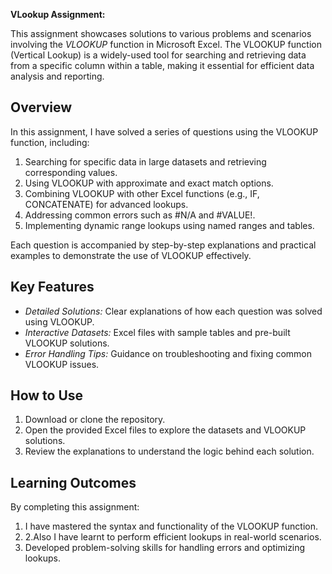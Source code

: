 **VLookup Assignment:**  

This assignment showcases solutions to various problems and scenarios involving the *VLOOKUP* function in Microsoft Excel. The VLOOKUP function (Vertical Lookup) is a widely-used tool for searching and retrieving data from a specific column within a table, making it essential for efficient data analysis and reporting.  

## Overview  

In this assignment, I have solved a series of questions using the VLOOKUP function, including:  

1. Searching for specific data in large datasets and retrieving corresponding values.  
2. Using VLOOKUP with approximate and exact match options.  
3. Combining VLOOKUP with other Excel functions (e.g., IF, CONCATENATE) for advanced lookups.  
4. Addressing common errors such as #N/A and #VALUE!.  
5. Implementing dynamic range lookups using named ranges and tables.  

Each question is accompanied by step-by-step explanations and practical examples to demonstrate the use of VLOOKUP effectively.  

## Key Features  

- *Detailed Solutions:* Clear explanations of how each question was solved using VLOOKUP.  
- *Interactive Datasets:* Excel files with sample tables and pre-built VLOOKUP solutions.  
- *Error Handling Tips:* Guidance on troubleshooting and fixing common VLOOKUP issues.  

## How to Use  

1. Download or clone the repository.  
2. Open the provided Excel files to explore the datasets and VLOOKUP solutions.  
3. Review the explanations to understand the logic behind each solution.  

## Learning Outcomes  

By completing this assignment:  

1. I have mastered the syntax and functionality of the VLOOKUP function.
2. 2.Also I have learnt to perform efficient lookups in real-world scenarios.   
3. Developed problem-solving skills for handling errors and optimizing lookups.
